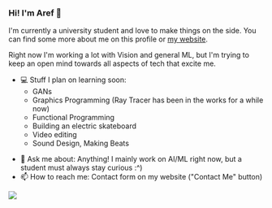 <!--
**arefmalek/arefmalek** is a ✨ _special_ ✨ repository because its `README.md` (this file) appears on your GitHub profile.

Here are some ideas to get you started:


- 🔭 I’m currently working on ...
- 🌱 I’m currently learning ...
- 👯 I’m looking to collaborate on ...
- 🤔 I’m looking for help with ...
- 😄 Pronouns: ...
- ⚡ Fun fact: ...

* 🚀 Some non-tech goals right now are:
  + Becoming a better cook
  + Getting better at my second language
  + Working out more
-->
### Hi! I'm Aref 🌱

I'm currently a university student and love to make things on the side. You can find some more about me on this profile or [my website](https://arefmalek.me/).



Right now I'm working a lot with Vision and general ML, but I'm trying to keep an open mind towards all aspects of tech that excite me. 

* 💻 Stuff I plan on learning soon:
  + GANs
  + Graphics Programming (Ray Tracer has been in the works for a while now)
  + Functional Programming
  + Building an electric skateboard
  + Video editing 
  + Sound Design, Making Beats


- 💬 Ask me about: Anything! I mainly work on AI/ML right now, but a student must always stay curious :^)
- 📫 How to reach me: Contact form on my website ("Contact Me" button)




![](https://komarev.com/ghpvc/?username=arefmalek)
